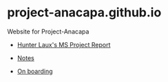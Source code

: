 # project-anacapa.github.io
Website for Project-Anacapa


* [Hunter Laux's MS Project Report](static/pdfs/HunterLauxMSProject.pdf)

* [Notes](static/md/notes)

* [On boarding](static/md/on-boarding)



